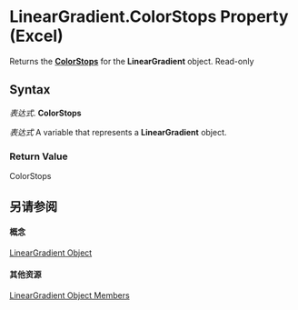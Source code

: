 
# LinearGradient.ColorStops Property (Excel)

Returns the  **[ColorStops](e138347b-f03c-2f50-bf61-f7f2182c9681.md)** for the **LinearGradient** object. Read-only


## Syntax

 _表达式_. **ColorStops**

 _表达式_ A variable that represents a **LinearGradient** object.


### Return Value

ColorStops


## 另请参阅


#### 概念


[LinearGradient Object](cb648564-0f57-f1b9-1c89-0329c110583f.md)
#### 其他资源


[LinearGradient Object Members](http://msdn.microsoft.com/library/7b9a9bc3-340f-195d-927b-7ac5a7592190%28Office.15%29.aspx)
